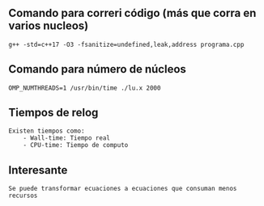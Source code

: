 ## Comando para correri código (más que corra en varios nucleos)
    g++ -std=c++17 -O3 -fsanitize=undefined,leak,address programa.cpp
## Comando para número de núcleos
    OMP_NUMTHREADS=1 /usr/bin/time ./lu.x 2000
## Tiempos de relog
    Existen tiempos como:
        - Wall-time: Tiempo real
        - CPU-time: Tiempo de computo
## Interesante
    Se puede transformar ecuaciones a ecuaciones que consuman menos recursos